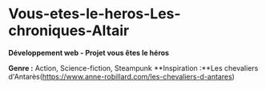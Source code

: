 # Vous-etes-le-heros-Les-chroniques-Altair

**Développement web - Projet vous êtes le héros**

**Genre :** Action, Science-fiction, Steampunk
**Inspiration :**Les chevaliers d'Antarès(https://www.anne-robillard.com/les-chevaliers-d-antares)
